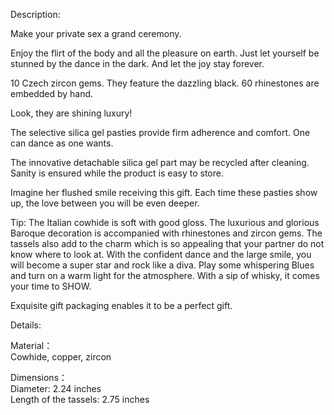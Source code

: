 Description:

Make your private sex a grand ceremony.  

Enjoy the flirt of the body and all the pleasure on earth. Just let yourself be stunned by the dance in the dark. And let the joy stay forever.  
  
10 Czech zircon gems. They feature the dazzling black. 60 rhinestones are embedded by hand.  

Look, they are shining luxury!  

The selective silica gel pasties provide firm adherence and comfort. One can dance as one wants.  

The innovative detachable silica gel part may be recycled after cleaning. Sanity is ensured while the product is easy to store.  

Imagine her flushed smile receiving this gift. Each time these pasties show up, the love between you will be even deeper.  
  
Tip: The Italian cowhide is soft with good gloss. The luxurious and glorious Baroque decoration is accompanied with rhinestones and zircon gems. The tassels also add to the charm which is so appealing that your partner do not know where to look at. With the confident dance and the large smile, you will become a super star and rock like a diva. Play some whispering Blues and turn on a warm light for the atmosphere. With a sip of whisky, it comes your time to SHOW.

Exquisite gift packaging enables it to be a perfect gift.

Details:

Material：  
Cowhide, copper, zircon  
  
Dimensions：  
Diameter: 2.24 inches  
Length of the tassels: 2.75 inches